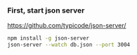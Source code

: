 ### First, start json server

https://github.com/typicode/json-server/

```sh
npm install -g json-server
json-server --watch db.json --port 3004
```



